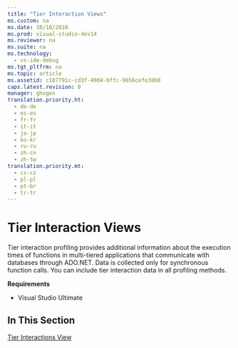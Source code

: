 ```yaml
---
title: "Tier Interaction Views"
ms.custom: na
ms.date: 10/10/2016
ms.prod: visual-studio-dev14
ms.reviewer: na
ms.suite: na
ms.technology: 
  - vs-ide-debug
ms.tgt_pltfrm: na
ms.topic: article
ms.assetid: c187791c-cd3f-4904-bffc-9656cefe38b0
caps.latest.revision: 8
manager: ghogen
translation.priority.ht: 
  - de-de
  - es-es
  - fr-fr
  - it-it
  - ja-jp
  - ko-kr
  - ru-ru
  - zh-cn
  - zh-tw
translation.priority.mt: 
  - cs-cz
  - pl-pl
  - pt-br
  - tr-tr
---
```

# Tier Interaction Views
Tier interaction profiling provides additional information about the execution times of functions in multi-tiered applications that communicate with databases through ADO.NET. Data is collected only for synchronous function calls. You can include tier interaction data in all profiling methods.  
  
 **Requirements**  
  
-   Visual Studio Ultimate  
  
## In This Section  
 [Tier Interactions View](../VS_IDE/Tier-Interactions-View.md)